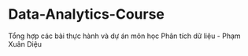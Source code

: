 # Data-Analytics-Course
Tổng hợp các bài thực hành và dự án môn học Phân tích dữ liệu - Phạm Xuân Diệu
